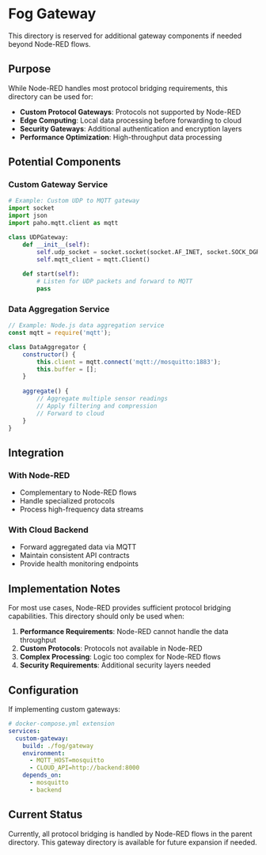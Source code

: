 # Fog Gateway

This directory is reserved for additional gateway components if needed beyond Node-RED flows.

## Purpose

While Node-RED handles most protocol bridging requirements, this directory can be used for:

- **Custom Protocol Gateways**: Protocols not supported by Node-RED
- **Edge Computing**: Local data processing before forwarding to cloud
- **Security Gateways**: Additional authentication and encryption layers
- **Performance Optimization**: High-throughput data processing

## Potential Components

### Custom Gateway Service
```python
# Example: Custom UDP to MQTT gateway
import socket
import json
import paho.mqtt.client as mqtt

class UDPGateway:
    def __init__(self):
        self.udp_socket = socket.socket(socket.AF_INET, socket.SOCK_DGRAM)
        self.mqtt_client = mqtt.Client()
        
    def start(self):
        # Listen for UDP packets and forward to MQTT
        pass
```

### Data Aggregation Service
```javascript
// Example: Node.js data aggregation service
const mqtt = require('mqtt');

class DataAggregator {
    constructor() {
        this.client = mqtt.connect('mqtt://mosquitto:1883');
        this.buffer = [];
    }
    
    aggregate() {
        // Aggregate multiple sensor readings
        // Apply filtering and compression
        // Forward to cloud
    }
}
```

## Integration

### With Node-RED
- Complementary to Node-RED flows
- Handle specialized protocols
- Process high-frequency data streams

### With Cloud Backend
- Forward aggregated data via MQTT
- Maintain consistent API contracts
- Provide health monitoring endpoints

## Implementation Notes

For most use cases, Node-RED provides sufficient protocol bridging capabilities. This directory should only be used when:

1. **Performance Requirements**: Node-RED cannot handle the data throughput
2. **Custom Protocols**: Protocols not available in Node-RED
3. **Complex Processing**: Logic too complex for Node-RED flows
4. **Security Requirements**: Additional security layers needed

## Configuration

If implementing custom gateways:

```yaml
# docker-compose.yml extension
services:
  custom-gateway:
    build: ./fog/gateway
    environment:
      - MQTT_HOST=mosquitto
      - CLOUD_API=http://backend:8000
    depends_on:
      - mosquitto
      - backend
```

## Current Status

Currently, all protocol bridging is handled by Node-RED flows in the parent directory. This gateway directory is available for future expansion if needed.
